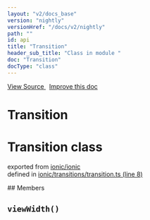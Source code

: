 ```yaml
---
layout: "v2/docs_base"
version: "nightly"
versionHref: "/docs/v2/nightly"
path: ""
id: api
title: "Transition"
header_sub_title: "Class in module "
doc: "Transition"
docType: "class"
---
```



<div class="improve-docs">
  <a href='http://github.com/driftyco/ionic2/tree/master/ionic/transitions/transition.ts#L7'>
    View Source
  </a>
  &nbsp;
  <a href='http://github.com/driftyco/ionic2/edit/master/ionic/transitions/transition.ts#L7'>
    Improve this doc
  </a>
</div>




<h1 class="api-title">

  Transition



</h1>







<h1 class="class export">Transition <span class="type">class</span></h1>
<p class="module">exported from <a href='undefined'>ionic/ionic</a><br/>
defined in <a href="https://github.com/driftyco/ionic2/tree/master/ionic/transitions/transition.ts#L8-L105">ionic/transitions/transition.ts (line 8)</a>
</p>
## Members

<div id="viewWidth"></div>
<h2>
  <code>viewWidth()</code>

</h2>












